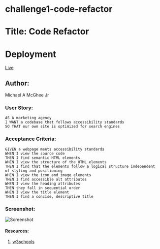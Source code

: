 # challenge1-code-refactor

# Title: Code Refactor

# Deployment
[Live](https://michaelmcghee.github.io/challenge1-code-refactor/)


## Author:
Michael A McGhee Jr


### User Story:


```
AS A marketing agency
I WANT a codebase that follows accessibility standards
SO THAT our own site is optimized for search engines
```


### Acceptance Criteria:

```
GIVEN a webpage meets accessibility standards
WHEN I view the source code
THEN I find semantic HTML elements
WHEN I view the structure of the HTML elements
THEN I find that the elements follow a logical structure independent of styling and positioning
WHEN I view the icon and image elements
THEN I find accessible alt attributes
WHEN I view the heading attributes
THEN they fall in sequential order
WHEN I view the title element
THEN I find a concise, descriptive title
```

### Screenshot:
![Screenshot](https://github.com/MichaelMcGhee/challenge1-code-refactor/blob/main/assets/screenshot/Capture.PNG)

#### Resources:
1. [w3schools](https://www.w3schools.com/html/html5_semantic_elements.asp)